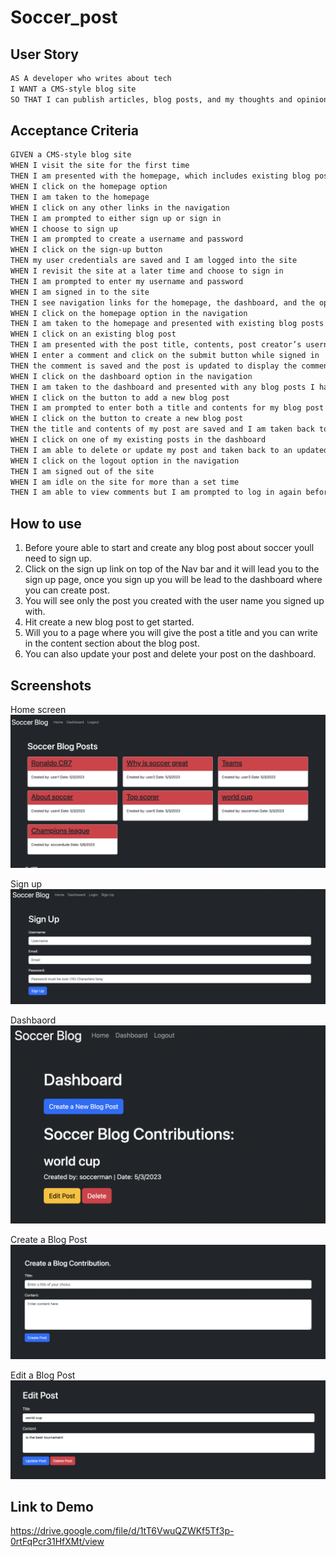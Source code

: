 # Soccer_post
## User Story

```md
AS A developer who writes about tech
I WANT a CMS-style blog site
SO THAT I can publish articles, blog posts, and my thoughts and opinions
```

## Acceptance Criteria

```md
GIVEN a CMS-style blog site
WHEN I visit the site for the first time
THEN I am presented with the homepage, which includes existing blog posts if any have been posted; navigation links for the homepage and the dashboard; and the option to log in
WHEN I click on the homepage option
THEN I am taken to the homepage
WHEN I click on any other links in the navigation
THEN I am prompted to either sign up or sign in
WHEN I choose to sign up
THEN I am prompted to create a username and password
WHEN I click on the sign-up button
THEN my user credentials are saved and I am logged into the site
WHEN I revisit the site at a later time and choose to sign in
THEN I am prompted to enter my username and password
WHEN I am signed in to the site
THEN I see navigation links for the homepage, the dashboard, and the option to log out
WHEN I click on the homepage option in the navigation
THEN I am taken to the homepage and presented with existing blog posts that include the post title and the date created
WHEN I click on an existing blog post
THEN I am presented with the post title, contents, post creator’s username, and date created for that post and have the option to leave a comment
WHEN I enter a comment and click on the submit button while signed in
THEN the comment is saved and the post is updated to display the comment, the comment creator’s username, and the date created
WHEN I click on the dashboard option in the navigation
THEN I am taken to the dashboard and presented with any blog posts I have already created and the option to add a new blog post
WHEN I click on the button to add a new blog post
THEN I am prompted to enter both a title and contents for my blog post
WHEN I click on the button to create a new blog post
THEN the title and contents of my post are saved and I am taken back to an updated dashboard with my new blog post
WHEN I click on one of my existing posts in the dashboard
THEN I am able to delete or update my post and taken back to an updated dashboard
WHEN I click on the logout option in the navigation
THEN I am signed out of the site
WHEN I am idle on the site for more than a set time
THEN I am able to view comments but I am prompted to log in again before I can add, update, or delete comments
```
## How to use 

1. Before youre able to start and create any blog post about soccer youll need to sign up.
2. Click on the sign up link on top of the Nav bar and it will lead you to the sign up page, once you
sign up you will be lead to the dashboard where you can create post. 
3. You will see only the post you created with the user name you signed up with.
4. Hit create a new blog post to get started.
5. Will you to a page where you will give the post a title and you can write in the content section about the blog post.
6. You can also update your post and delete your post on the dashboard.



## Screenshots
Home screen
![this is the homescreen](/public/assets/img/home.png)

Sign up 
![signup page](/public/assets/img/sign_up.png)

Dashbaord
![dashboard page](/public/assets/img/dash.png)

Create a Blog Post
![create a blog post](/public/assets/img/Create_blog.png)

Edit a Blog Post
![edit post](/public/assets/img/edit.png)



## Link to Demo 

https://drive.google.com/file/d/1tT6VwuQZWKf5Tf3p-0rtFqPcr31HfXMt/view